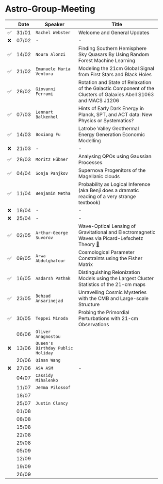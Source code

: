 # Astro-Group-Meeting

| | Date| Speaker | Title |
| --- | --- | --- | --- |
| ✅ | 31/01 | `Rachel Webster` | Welcome and General Updates |
| ❌ | 07/02 | - | - |
| ✅ | 14/02 | `Noura Alonzi` | Finding Southern Hemisphere Sky Quasars By Using Random Forest Machine Learning |
| ✅ | 21/02 | `Emanuele Maria Ventura` | Modeling the 21cm Global Signal from First Stars and Black Holes |
| ✅ | 28/02 | `Giovanni Ferrami` | Rotation and State of Relaxation of the Galactic Component of the Clusters of Galaxies Abell S1063 and MACS J1206 |
| ✅ | 07/03 | `Lennart Balkenhol` | Hints of Early Dark Energy in Planck, SPT, and ACT data: New Physics or Systematics? |
| ✅ | 14/03 | `Boxiang Fu` | Latrobe Valley Geothermal Energy Generation Economic Modelling |
| ❌ | 21/03 | - | - |
| ✅ | 28/03 | `Moritz Hübner` | Analysing QPOs using Gaussian Processes |
| ✅ | 04/04 | `Sonja Panjkov` | Supernova Progenitors of the Magellanic clouds |
| ✅ | 11/04 | `Benjamin Metha` | Probability as Logical Inference (aka Benji does a dramatic reading of a very strange textbook) |
| ❌ | 18/04 | - | - |
| ❌ | 25/04 | - | - |
| ✅  | 02/05 |	`Arthur-George Suvorov` | Wave-Optical Lensing of Gravitational and Electromagnetic Waves via Picard-Lefschetz Theory [:page_with_curl:](./slides/Picard_Melbourne_2:5.pdf) |
| ✅ | 09/05 | `Arwa Abdulghafour` |Cosmological Parameter Constraints using the Fisher Matrix |
| ✅ | 16/05 | `Aadarsh Pathak` | Distinguishing Reionization Models using the Largest Cluster Statistics of the 21-cm maps |
| ✅ | 23/05 | `Behzad Ansarinejad` | Unravelling Cosmic Mysteries with the CMB and Large-scale Structure |
| ✅  | 30/05 | `Teppei Minoda`| Probing the Primordial Perturbations with 21-cm Observations |
| | 06/06 | `Oliver Anagnostou`| |
| ❌ | 13/06 | `Queen's Birthday Public Holiday` | |
| | 20/06 | `Qinan Wang` | |
| ❌ | 27/06 | `ASA ASM` | - |
| | 04/07 | `Cassidy Mihalenko` | |
| | 11/07 | `Jemma Pilossof`| |
| | 18/07 | | |
| | 25/07 | `Justin Clancy` | |
| | 01/08 | | |
| | 08/08 | | |
| | 15/08 | | |
| | 22/08 | | |
| | 29/08 | | |
| | 05/09 | | |
| | 12/09 | | |
| | 19/09 | | |
| | 26/09 | | |
